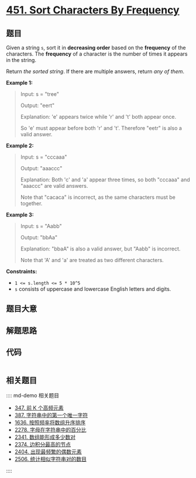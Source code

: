 # [451. Sort Characters By Frequency](https://leetcode.com/problems/sort-characters-by-frequency/)

## 题目

Given a string `s`, sort it in **decreasing order** based on the **frequency**
of the characters. The **frequency** of a character is the number of times it
appears in the string.

Return _the sorted string_. If there are multiple answers, return _any of
them_.

**Example 1:**

> Input: s = "tree"
>
> Output: "eert"
>
> Explanation: 'e' appears twice while 'r' and 't' both appear once.
>
> So 'e' must appear before both 'r' and 't'. Therefore "eetr" is also a valid answer.

**Example 2:**

> Input: s = "cccaaa"
>
> Output: "aaaccc"
>
> Explanation: Both 'c' and 'a' appear three times, so both "cccaaa" and "aaaccc" are valid answers.
>
> Note that "cacaca" is incorrect, as the same characters must be together.

**Example 3:**

> Input: s = "Aabb"
>
> Output: "bbAa"
>
> Explanation: "bbaA" is also a valid answer, but "Aabb" is incorrect.
>
> Note that 'A' and 'a' are treated as two different characters.

**Constraints:**

- `1 <= s.length <= 5 * 10^5`
- `s` consists of uppercase and lowercase English letters and digits.

## 题目大意

## 解题思路

## 代码

```javascript

```

## 相关题目

:::: md-demo 相关题目

- [347. 前 K 个高频元素](https://leetcode.com/problems/top-k-frequent-elements)
- [387. 字符串中的第一个唯一字符](https://leetcode.com/problems/first-unique-character-in-a-string)
- [1636. 按照频率将数组升序排序](https://leetcode.com/problems/sort-array-by-increasing-frequency)
- [2278. 字母在字符串中的百分比](https://leetcode.com/problems/percentage-of-letter-in-string)
- [2341. 数组能形成多少数对](https://leetcode.com/problems/maximum-number-of-pairs-in-array)
- [2374. 边积分最高的节点](https://leetcode.com/problems/node-with-highest-edge-score)
- [2404. 出现最频繁的偶数元素](https://leetcode.com/problems/most-frequent-even-element)
- [2506. 统计相似字符串对的数目](https://leetcode.com/problems/count-pairs-of-similar-strings)

::::
